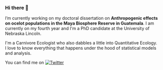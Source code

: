 ### Hi there 👋

I’m currently working on my doctoral dissertation on **Anthropogenic effects on ocelot populations in the Maya Biosphere Reserve in Guatemala**. I am currently on my fourth year and I'm a PhD candidate at the University of Nebraska Lincoln. 

I'm a Carnivore Ecologist who also dabbles a little into Quantitative Ecology. I love to know everything that happens under the hood of statistical models and analysis. 

<!-- Actual text -->

You can find me on [![Twitter][1.2]][1]

<!-- Icons -->

[1.2]: http://i.imgur.com/wWzX9uB.png (twitter icon without padding)

<!-- Links to your social media accounts -->

[1]: https://twitter.com/GabbsPalomo

